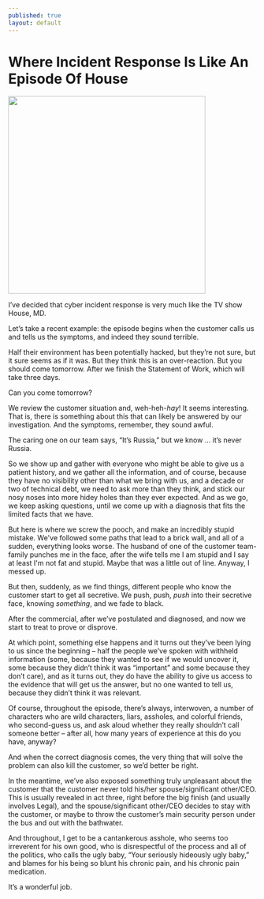 ```yaml
---
published: true
layout: default
---
```

<h1>Where Incident Response Is Like An Episode Of House</h1>
<p><img class="right" width="400px" src="https://nselby.github.io/assets/img/house.jpg" /></p>

I’ve decided that cyber incident response is very much like the TV show House, MD. 

Let’s take a recent example: the episode begins when the customer calls us and tells us the symptoms, and indeed they sound terrible. 

Half their environment has been potentially hacked, but they’re not sure, but it sure seems as if it was. But they think this is an over-reaction. But you should come tomorrow. After we finish the Statement of Work, which will take three days. 

Can you come tomorrow?

We review the customer situation and, weh-heh-<em>hay</em>! It seems interesting. That is, there is something about this that can likely be answered by our investigation. And the symptoms, remember, they sound awful. 

The caring one on our team says, “It’s Russia,” but we know ... it’s never Russia.

So we show up and gather with everyone who might be able to give us a patient history, and we gather all the information, and of course, because they have no visibility other than what we bring with us, and a decade or two of technical debt, we need to ask more than they think, and stick our nosy noses into more hidey holes than they ever expected. And as we go, we keep asking questions, until we come up with a diagnosis that fits the limited facts that we have. 

But here is where we screw the pooch, and make an incredibly stupid mistake. We've followed some paths that lead to a brick wall, and all of a sudden, everything looks worse. The husband of one of the customer team-family punches me in the face, after the wife tells me I am stupid and I say at least I'm not fat and stupid. Maybe that was a little out of line. Anyway, I messed up.

But then, suddenly, as we find things, different people who know the customer start to get all secretive. We push, push, <em>push</em> into their secretive face, knowing <em>something</em>, and we fade to black. 

After the commercial, after we’ve postulated and diagnosed, and now we start to treat to prove or disprove.

At which point, something else happens and it turns out they’ve been lying to us since the beginning – half the people we’ve spoken with withheld information (some, because they wanted to see if we would uncover it, some because they didn’t think it was “important” and some because they don’t care), and as it turns out, they do have the ability to give us access to the evidence that will get us the answer, but no one wanted to tell us, because they didn’t think it was relevant. 

Of course, throughout the episode, there’s always, interwoven, a number of characters who are wild characters, liars, assholes, and colorful friends, who second-guess us, and ask aloud whether they really shouldn’t call someone better – after all, how many years of experience at this do you have, anyway? 

And when the correct diagnosis comes, the very thing that will solve the problem can also kill the customer, so we’d better be right. 

In the meantime, we’ve also exposed something truly unpleasant about the customer that the customer never told his/her spouse/significant other/CEO. This is usually revealed in act three, right before the big finish (and usually involves Legal), and the spouse/significant other/CEO decides to stay with the customer, or maybe to throw the customer’s main security person under the bus and out with the bathwater. 

And throughout, I get to be a cantankerous asshole, who seems too irreverent for his own good, who is disrespectful of the process and all of the politics, who calls the ugly baby, “Your seriously hideously ugly baby,” and blames for his being so blunt his chronic pain, and his chronic pain medication. 

It’s a wonderful job. 



